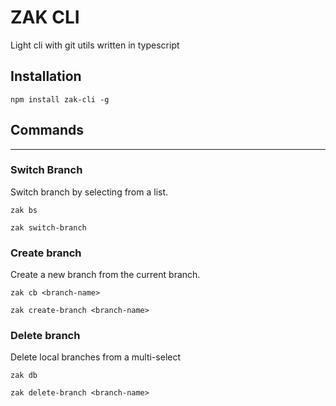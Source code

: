 # ZAK CLI

Light cli with git utils written in typescript

## Installation

```npm install zak-cli -g```

## Commands

---

### Switch Branch

Switch branch by selecting from a list.

```zak bs```

```zak switch-branch```

### Create branch

Create a new branch from the current branch.

```zak cb <branch-name>```

```zak create-branch <branch-name>```

### Delete branch

Delete local branches from a multi-select

```zak db```

```zak delete-branch <branch-name>```